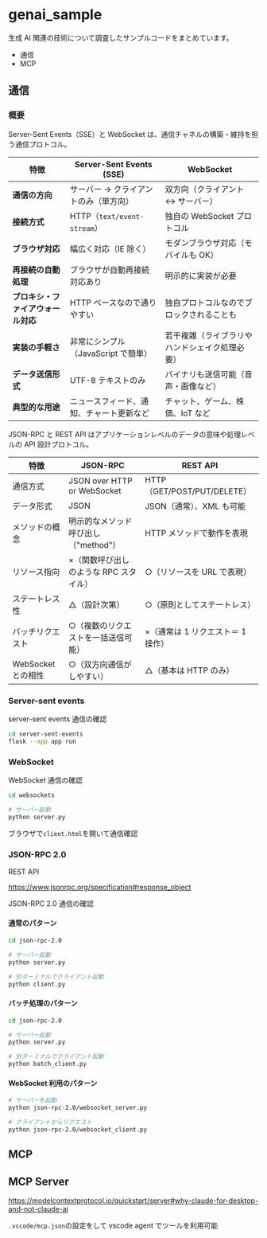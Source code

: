 # genai_sample

生成 AI 関連の技術について調査したサンプルコードをまとめています。

- 通信
- MCP

## 通信

### 概要

Server-Sent Events（SSE）と WebSocket は、通信チャネルの構築・維持を担う通信プロトコル。

| 特徴                               | Server-Sent Events (SSE)                 | WebSocket                                      |
| ---------------------------------- | ---------------------------------------- | ---------------------------------------------- |
| **通信の方向**                     | サーバー → クライアントのみ（単方向）    | 双方向（クライアント ↔ サーバー）              |
| **接続方式**                       | HTTP（`text/event-stream`）              | 独自の WebSocket プロトコル                    |
| **ブラウザ対応**                   | 幅広く対応（IE 除く）                    | モダンブラウザ対応（モバイルも OK）            |
| **再接続の自動処理**               | ブラウザが自動再接続対応あり             | 明示的に実装が必要                             |
| **プロキシ・ファイアウォール対応** | HTTP ベースなので通りやすい              | 独自プロトコルなのでブロックされることも       |
| **実装の手軽さ**                   | 非常にシンプル（JavaScript で簡単）      | 若干複雑（ライブラリやハンドシェイク処理必要） |
| **データ送信形式**                 | UTF-8 テキストのみ                       | バイナリも送信可能（音声・画像など）           |
| **典型的な用途**                   | ニュースフィード、通知、チャート更新など | チャット、ゲーム、株価、IoT など               |

JSON-RPC と REST API はアプリケーションレベルのデータの意味や処理レベルの API 設計プロトコル。

| 特徴               | JSON-RPC                               | REST API                          |
| ------------------ | -------------------------------------- | --------------------------------- |
| 通信方式           | JSON over HTTP or WebSocket            | HTTP（GET/POST/PUT/DELETE）       |
| データ形式         | JSON                                   | JSON（通常）、XML も可能          |
| メソッドの概念     | 明示的なメソッド呼び出し（"method"）   | HTTP メソッドで動作を表現         |
| リソース指向       | ×（関数呼び出しのような RPC スタイル） | ○（リソースを URL で表現）        |
| ステートレス性     | △（設計次第）                          | ○（原則としてステートレス）       |
| バッチリクエスト   | ○（複数のリクエストを一括送信可能）    | ×（通常は 1 リクエスト＝ 1 操作） |
| WebSocket との相性 | ○（双方向通信がしやすい）              | △（基本は HTTP のみ）             |

### Server-sent events

server-sent events 通信の確認

```sh
cd server-sent-events
flask --app app run
```

### WebSocket

WebSocket 通信の確認

```sh
cd websockets

# サーバー起動
python server.py

```

ブラウザで`client.html`を開いて通信確認

### JSON-RPC 2.0

REST API

https://www.jsonrpc.org/specification#response_object

JSON-RPC 2.0 通信の確認

#### 通常のパターン

```sh
cd json-rpc-2.0

# サーバー起動
python server.py

# 別ターミナルでクライアント起動
python client.py
```

#### バッチ処理のパターン

```sh
cd json-rpc-2.0

# サーバー起動
python server.py

# 別ターミナルでクライアント起動
python batch_client.py
```

#### WebSocket 利用のパターン

```sh
# サーバーを起動
python json-rpc-2.0/websocket_server.py

# クライアントからリクエスト
python json-rpc-2.0/websocket_client.py
```

## MCP

## MCP Server

https://modelcontextprotocol.io/quickstart/server#why-claude-for-desktop-and-not-claude-ai

`.vscode/mcp.json`の設定をして vscode agent でツールを利用可能
